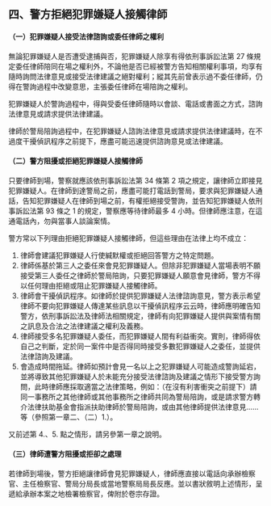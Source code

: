 ## 四、警方拒絕犯罪嫌疑人接觸律師

#### （一）犯罪嫌疑人接受法律諮詢或委任律師之權利

無論犯罪嫌疑人是否遭受逮捕與否，犯罪嫌疑人除享有得依刑事訴訟法第 27 條規定委任律師陪同在場之權利外，不論他是否已經被警方告知相關權利事項，均享有隨時詢問法律意見或接受法律建議之絕對權利；縱其先前曾表示過不委任律師，仍得在警詢過程中改變意思，主張委任律師在場陪詢之權利。

犯罪嫌疑人於警詢過程中，得與受委任律師隨時以會談、電話或書面之方式，諮詢法律意見或請求提供法律建議。

律師於警局陪詢過程中，在犯罪嫌疑人諮詢法律意見或請求提供法律建議時，在不過度干擾偵訊程序之前提下，應盡可能迅速提供諮詢意見或法律建議。

#### （二）警方阻擾或拒絕犯罪嫌疑人接觸律師

只要律師到場，警察就應該依刑事訴訟法第 34 條第 2 項之規定，讓律師立即接見犯罪嫌疑人。在律師到達警局之前，應盡可能打電話到警局，要求與犯罪嫌疑人通話，告知犯罪嫌疑人在律師到場之前，有權拒絕接受警詢，並告知犯罪嫌疑人依刑事訴訟法第 93 條之 1 的規定，警察應等待律師最多 4 小時。但律師應注意，在這通電話內，勿與當事人談論案情。

警方常以下列理由拒絕犯罪嫌疑人接觸律師，但這些理由在法律上均不成立：

1. 律師會建議犯罪嫌疑人行使緘默權或拒絕回答警方之特定問題。
2. 律師係基於第三人之委任來會見犯罪嫌疑人。但除非犯罪嫌疑人當場表明不願接受第三人委任之律師於警局陪詢，只要犯罪嫌疑人願意會見律師，警方不得以任何理由拒絕或阻止犯罪嫌疑人接觸律師。
3. 律師會干擾偵訊程序。如律師於提供犯罪嫌疑人法律諮詢意見，警方表示希望律師不要向犯罪嫌疑人傳達某些訊息以干擾偵訊程序云云時，律師應明確告知警方，依刑事訴訟法及律師法相關規定，律師有向犯罪嫌疑人提供與案情有關之訊息及合法之法律建議之權利及義務。
4. 律師接受多名犯罪嫌疑人委任，而犯罪嫌疑人間有利益衝突。實則，律師得依自己之判斷，定於同一案件中是否得同時接受多數犯罪嫌疑人之委任，並提供法律諮詢及建議。
5. 會造成時間拖延。律師如預計會見一名以上之犯罪嫌疑人可能造成警詢延宕，並將導致其他犯罪嫌疑人於未能充分接受法律諮詢及建議之情形下接受警方詢問，此時律師應採取適當之法律策略，例如：（在沒有利害衝突之前提下）請同一事務所之其他律師或其他事務所之律師共同為警局陪詢，或是請求警方轉介法律扶助基金會指派扶助律師於警局陪詢，或由其他律師提供法律意見……等（參照第一章二、（二）1.）。

又前述第 4.、5. 點之情形，請另參第一章之說明。

#### （三）律師遭警方阻擾或拒卻之處理

若律師到場後，警方拒絕讓律師會見犯罪嫌疑人，律師應直接以電話向承辦檢察官、主任檢察官、警局分局長或當地警察局局長反應。並以書狀敘明上述情形，呈遞給承辦本案之地檢署檢察官，俾附於卷宗存證。